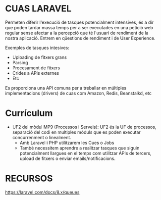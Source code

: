 # CUAS LARAVEL

Permeten diferir l'execució de tasques potencialment intensives, és a dir que poden tardar massa temps per a ser executades en una petició web regular sense afectar a la 
percepció que té l'usuari de rendiment de la nostra aplicació. Entrem en qüestions de rendiment i de User Experience.

Exemples de tasques intesives:
- Uploading de fitxers grans
- Parsing
- Procesament de fitxers
- Crides a APis externes
- Etc

Es proporciona una API comuna per a treballar en múltiples implementacions (drivers) de cuas com Amazon, Redis, Beanstalkd, etc

# Currículum

- UF2 del mòdul MP9 (Processos i Serveis):  UF2 és la UF de processos, separació del codi en multiples mòduls que es poden executar concurrenment o linealment.
  - Amb Laravel i PHP utilitzarem les Cues o Jobs
  - També necessitem aprendre a realitzar tasques que siguin potencialment llargues en el temps com utilitzar APIs de tercers, upload de fitxers o enviar emails/notificacions.

# RECURSOS

https://laravel.com/docs/8.x/queues
